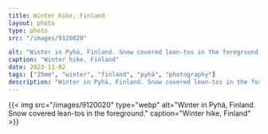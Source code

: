 ```yaml
---
title: Winter hike, Finland
layout: photo
type: photo
src: "/images/9120020"

alt: "Winter in Pyhä, Finland. Snow covered lean-tos in the foreground."
caption: "Winter hike, Finland"
date: 2023-11-02
tags: ["35mm", "winter", "finland", "pyhä", "photography"]
description: "Winter in Pyhä, Finland. Snow covered lean-tos in the foreground."
---
```


{{< img src="/images/9120020" type="webp" alt="Winter in Pyhä, Finland. Snow covered lean-tos in the foreground." caption="Winter hike, Finland" >}}
